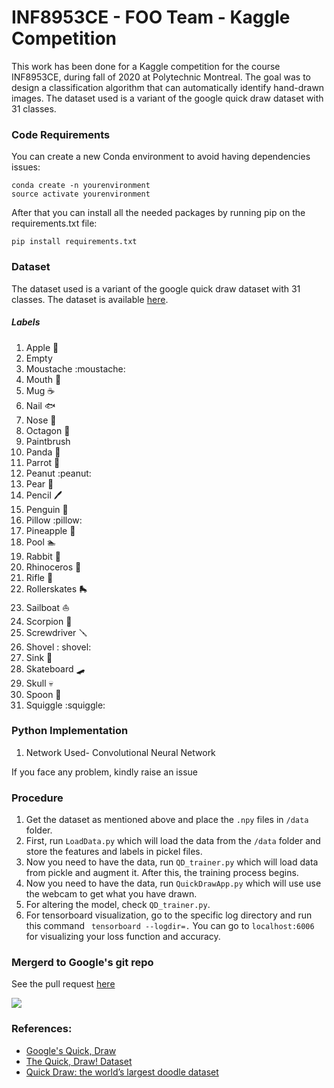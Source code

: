 # INF8953CE - FOO Team - Kaggle Competition

This work has been done for a Kaggle competition for the course INF8953CE, during fall of 2020 at
Polytechnic Montreal. The goal was to design a classification algorithm that can
automatically identify hand-drawn images. The dataset used is a variant of the google quick draw dataset with 31 classes.

### Code Requirements
You can create a new Conda environment to avoid having dependencies issues:
```
conda create -n yourenvironment
source activate yourenvironment
```
After that you can install all the needed packages by running pip on the requirements.txt file:

```pip install requirements.txt```

### Dataset
The dataset used is a variant of the google quick draw dataset with 31 classes.
The dataset is available [here](https://www.kaggle.com/c/f2020-INF8953CE/data).

##### Labels
1) Apple :apple:
2) Empty 	
3) Moustache :moustache:
4) Mouth :lips:
5) Mug :coffee:
6) Nail :fish:
7) Nose :guitar:
8) Octagon :icecream:
9) Paintbrush
10) Panda :panda_face:
11) Parrot :parrot:
12) Peanut :peanut:
13) Pear :pear:
14) Pencil :pen:
15) Penguin :penguin:
17) Pillow :pillow:
18) Pineapple :pineapple:
19) Pool :swimmer:
20) Rabbit :rabbit:
21) Rhinoceros :rhinoceros:
22) Rifle :gun:
23) Rollerskates :roller_skate:
24) Sailboat :sailboat:
25) Scorpion :scorpion:
26) Screwdriver :screwdriver:
27) Shovel : shovel:
28) Sink :bath:
29) Skateboard :skateboard:
30) Skull :skull:
31) Spoon :spoon:
29) Squiggle :squiggle:

### Python  Implementation

1) Network Used- Convolutional Neural Network

If you face any problem, kindly raise an issue

### Procedure

1) Get the dataset as mentioned above and place the `.npy` files in `/data` folder.
2) First, run `LoadData.py` which will load the data from the `/data` folder and store the features and labels in  pickel files.
3) Now you need to have the data, run `QD_trainer.py` which will load data from pickle and augment it. After this, the training process begins.
2) Now you need to have the data, run `QuickDrawApp.py` which will use use the webcam to get what you have drawn.
3) For altering the model, check `QD_trainer.py`.
4) For tensorboard visualization, go to the specific log directory and run this command ` tensorboard --logdir=.` You can go to `localhost:6006` for visualizing your loss function and accuracy.

### Mergerd to Google's git repo
See the pull request [here](https://github.com/googlecreativelab/quickdraw-dataset/pull/25)

<img src="https://github.com/akshaybahadur21/QuickDraw/blob/master/qd.gif">

### References:
 
 - [Google's Quick, Draw](https://quickdraw.withgoogle.com/) 
 - [The Quick, Draw! Dataset](https://github.com/googlecreativelab/quickdraw-dataset)
 - [Quick Draw: the world’s largest doodle dataset](https://towardsdatascience.com/quick-draw-the-worlds-largest-doodle-dataset-823c22ffce6b)




